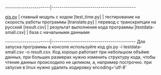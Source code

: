 ﻿-----------------------|-------------------------------------------

[gis.py](https://github.com/dbbdementev/gis/blob/master/gis.py)               | главный модуль с кодом
[test_time.py]         | тестирование на скорость работы программы
[translate.py]         | перевод с транскрипции на русский
[result.csv]           | результат выполнения кода программы
[testdata-small.csv]   | база с начальными данными

-----------------------|-------------------------------------------
Для запуска программы в консоле используйте код gis.py -i testdata-small.csv -o result.csv.
Код хорошо работает при небольшом объёме данных, при больших размерах нужно изменить структуру кода, чтобы чтение
данных происходило не целиком, а, например построчно.
при запуске в linux нужно удалить кодировку encoding='utf-8'




